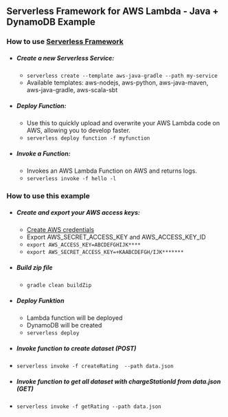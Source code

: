 ## Serverless Framework for AWS Lambda - Java + DynamoDB Example

### How to use [Serverless Framework](https://github.com/serverless/serverless)

* ##### Create a new Serverless Service:
  * `serverless create --template aws-java-gradle --path my-service`
  * Available templates: aws-nodejs, aws-python, aws-java-maven, aws-java-gradle, aws-scala-sbt

* ##### Deploy Function:
  * Use this to quickly upload and overwrite your AWS Lambda code on AWS, allowing you to develop faster.
  * `serverless deploy function -f myfunction`

* ##### Invoke a Function:
  * Invokes an AWS Lambda Function on AWS and returns logs.
  * `serverless invoke -f hello -l`

### How to use this example

* ##### Create and export your AWS access keys:
  * [Create AWS credentials](http://docs.aws.amazon.com/AWSSimpleQueueService/latest/SQSGettingStartedGuide/AWSCredentials.html)
  * Export AWS_SECRET_ACCESS_KEY and AWS_ACCESS_KEY_ID
  * `export AWS_ACCESS_KEY=ABCDEFGHIJK****`
  * `export AWS_SECRET_ACCESS_KEY=+KAABCDEFGH/IJK*******`

* ##### Build zip file
  * `gradle clean buildZip`

* ##### Deploy Funktion
  * Lambda function will be deployed
  * DynamoDB will be created
  * `serverless deploy`

* ##### Invoke function to create dataset (POST)
 *  `serverless invoke -f createRating  --path data.json`

* ##### Invoke function to get all dataset with chargeStationId from data.json (GET)
 *  `serverless invoke -f getRating --path data.json`



